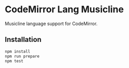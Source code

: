 # CodeMirror Lang Musicline

Musicline language support for CodeMirror.

## Installation

```sh
npm install
npm run prepare
npm test
```
